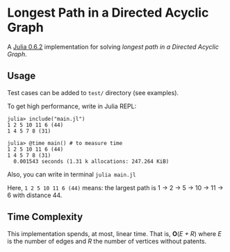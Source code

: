 # Longest Path in a Directed Acyclic Graph

A [Julia 0.6.2](https://julialang.org/) implementation for solving *longest path in a 
Directed Acyclic Graph*.

## Usage

Test cases can be added to `test/` directory (see examples).

To get high performance, write in Julia REPL:
```
julia> include("main.jl")
1 2 5 10 11 6 (44)
1 4 5 7 8 (31)

julia> @time main() # to measure time
1 2 5 10 11 6 (44)
1 4 5 7 8 (31)
  0.001543 seconds (1.31 k allocations: 247.264 KiB)

```

Also, you can write in terminal `julia main.jl`

Here, `1 2 5 10 11 6 (44)` means: the largest path is 1 -> 2 -> 5 -> 10 -> 11 -> 6 
with distance 44.

## Time Complexity
This implementation spends, at most, linear time. That is, **O**(*E + R*)
where *E* is the number of edges and *R* the number of vertices without patents.